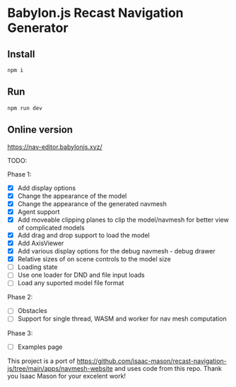 # Babylon.js Recast Navigation Generator

## Install

`npm i`

## Run

`npm run dev`

## Online version

<https://nav-editor.babylonjs.xyz/>

TODO:

Phase 1:

- [x] Add display options
- [x] Change the appearance of the model
- [x] Change the appearance of the generated navmesh
- [x] Agent support
- [x] Add moveable clipping planes to clip the model/navmesh for better view of complicated models
- [x] Add drag and drop support to load the model
- [x] Add AxisViewer
- [x] Add various display options for the debug navmesh - debug drawer
- [x] Relative sizes of on scene controls to the model size
- [ ] Loading state
- [ ] Use one loader for DND and file input loads
- [ ] Load any suported model file format

Phase 2:

- [ ] Obstacles
- [ ] Support for single thread, WASM and worker for nav mesh computation

Phase 3:

- [ ] Examples page

This project is a port of <https://github.com/isaac-mason/recast-navigation-js/tree/main/apps/navmesh-website> and uses code from this repo. Thank you Isaac Mason for your excelent work!
